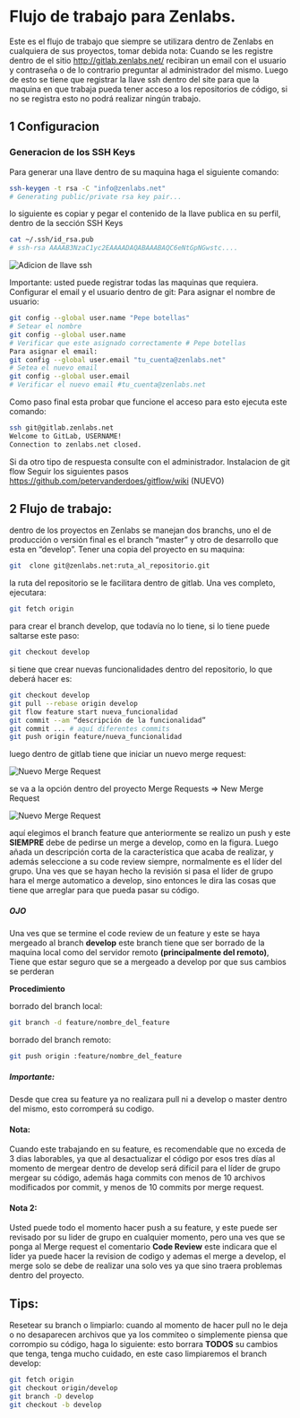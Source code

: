 Flujo de trabajo para Zenlabs.
=============================

Este es el flujo de trabajo que siempre se utilizara dentro de Zenlabs en cualquiera de sus proyectos, tomar debida nota:
Cuando se les registre dentro de el sitio http://gitlab.zenlabs.net/ recibiran un email con el usuario y contraseña o de lo contrario preguntar al administrador del mismo.
Luego de esto se tiene que registrar la llave ssh dentro del site para que la maquina en que trabaja pueda tener acceso a los repositorios de código, si no se registra esto no podrá realizar ningún trabajo.


1 Configuracion
---------------

### Generacion de los SSH Keys

Para generar una llave dentro de su maquina haga el siguiente comando:

```bash
ssh-keygen -t rsa -C "info@zenlabs.net"
# Generating public/private rsa key pair...
```

lo siguiente es copiar y pegar el contenido de la llave publica en su perfil, dentro de la sección SSH Keys

```bash
cat ~/.ssh/id_rsa.pub
# ssh-rsa AAAAB3NzaC1yc2EAAAADAQABAAABAQC6eNtGpNGwstc....
```

![Adicion de llave ssh](http://gitlab.zenlabs.net/zenlabs/guias/raw/master/images/add-ssh-gitlab.jpg "Title")

Importante: usted puede registrar todas las maquinas que requiera.
Configurar el email y el usuario dentro de git:
Para asignar el nombre de usuario:

```bash
git config --global user.name "Pepe botellas"
# Setear el nombre
git config --global user.name
# Verificar que este asignado correctamente # Pepe botellas
Para asignar el email:
git config --global user.email "tu_cuenta@zenlabs.net"
# Setea el nuevo email
git config --global user.email
# Verificar el nuevo email #tu_cuenta@zenlabs.net
```

Como paso final esta probar que funcione el acceso para esto ejecuta este comando:

```bash
ssh git@gitlab.zenlabs.net
Welcome to GitLab, USERNAME!
Connection to zenlabs.net closed.
```

Si da otro tipo de respuesta consulte con el administrador.
Instalacion de git flow
Seguir los siguientes pasos https://github.com/petervanderdoes/gitflow/wiki (NUEVO)


2 Flujo de trabajo:
------------------

dentro de los proyectos en Zenlabs se manejan dos branchs, uno el de producción o versión final es el branch “master” y otro de desarrollo que esta en “develop”.
Tener una copia del proyecto en su maquina:

```bash
git  clone git@zenlabs.net:ruta_al_repositorio.git
```

la ruta del repositorio se le facilitara dentro de gitlab.
Una ves completo, ejecutara:

```bash
git fetch origin
```

para crear el branch develop, que todavía no lo tiene, si lo tiene puede saltarse este paso:

```bash
git checkout develop
```

si tiene que crear nuevas funcionalidades dentro del repositorio, lo que deberá hacer es:

```bash
git checkout develop
git pull --rebase origin develop
git flow feature start nueva_funcionalidad
git commit --am “descripción de la funcionalidad”
git commit ... # aquí diferentes commits
git push origin feature/nueva_funcionalidad
```

luego dentro de gitlab tiene que iniciar un nuevo merge request:

![Nuevo Merge Request](http://gitlab.zenlabs.net/zenlabs/guias/raw/master/images/merge-request.jpg "Title")

se va a la opción dentro del proyecto Merge Requests => New Merge Request

![Nuevo Merge Request](http://gitlab.zenlabs.net/zenlabs/guias/raw/master/images/new-merge-request.jpg "Title")

aquí elegimos el branch feature que anteriormente se realizo un push y este **SIEMPRE** debe de pedirse un merge a develop, como en la figura.
Luego añada un descripción corta de la característica que acaba de realizar, y además seleccione a su code review siempre, normalmente es el líder del grupo.
Una ves que se hayan hecho la revisión si pasa el líder de grupo hara el merge automatico a develop, sino entonces le dira las cosas que tiene que arreglar para que pueda pasar su código.

##### OJO

Una ves que se termine el code review de un feature y este se haya mergeado al branch **develop** este branch tiene que ser borrado de la maquina local como del servidor remoto __(principalmente del remoto)__, Tiene que estar seguro que se a mergeado a develop por que sus cambios se perderan

**Procedimiento**

borrado del branch local:

```bash
git branch -d feature/nombre_del_feature
```

borrado del branch remoto:

```bash
git push origin :feature/nombre_del_feature
```


##### Importante:

Desde que crea su feature ya no realizara pull ni a develop o master dentro del mismo, esto corromperá su codigo.

#### Nota:

Cuando este trabajando en su feature, es recomendable que no exceda de 3 dias laborables, ya que al desactualizar el código por esos tres días al momento de mergear dentro de develop será difícil para el líder de grupo mergear su código, además haga commits con menos de 10 archivos modificados por commit, y menos de 10 commits por merge request.

#### Nota 2:

Usted puede todo el momento hacer push a su feature, y este puede ser revisado por su lider de grupo en cualquier momento, pero una ves que se ponga al Merge request el comentario **Code Review** este indicara que el lider ya puede hacer la revision de codigo y ademas el merge a develop,  el merge solo se debe de realizar una solo ves ya que sino traera problemas dentro del proyecto.

Tips:
-----

Resetear su branch o limpiarlo: cuando al momento de hacer pull no le deja o no desaparecen archivos que ya los commiteo o simplemente piensa que corrompio su código, haga lo siguiente:
esto borrara **TODOS** su cambios que tenga, tenga mucho cuidado, en este caso limpiaremos el branch develop:

```bash
git fetch origin
git checkout origin/develop
git branch -D develop
git checkout -b develop
```

